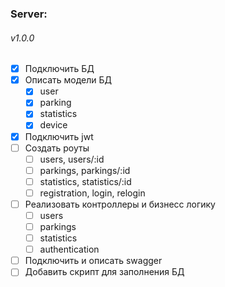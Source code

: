 ### Server:
###### v1.0.0

- [x] Подключить БД
- [x] Описать модели БД
    - [x] user
    - [x] parking
    - [x] statistics
    - [x] device
- [x] Подключить jwt
- [ ] Создать роуты
    - [ ] users, users/:id
    - [ ] parkings, parkings/:id
    - [ ] statistics, statistics/:id
    - [ ] registration, login, relogin
- [ ] Реализовать контроллеры и бизнесс логику
    - [ ] users
    - [ ] parkings
    - [ ] statistics
    - [ ] authentication
- [ ] Подключить и описать swagger
- [ ] Добавить скрипт для заполнения БД